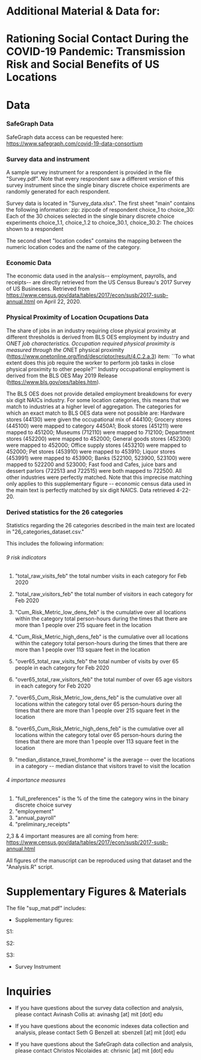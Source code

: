 # Additional Material & Data for: 

# Rationing Social Contact During the COVID-19 Pandemic: Transmission Risk and Social Benefits of US Locations

# Data 

### SafeGraph Data 

SafeGraph data access can be requested here: https://www.safegraph.com/covid-19-data-consortium

### Survey data and instrument

A sample survey instrument for a respondent is provided in the file "Survey.pdf". Note that every respondent saw a different version of this survey instrument since the single binary discrete choice experiments are randomly generated for each respondent.

Survey data is located in "Survey_data.xlsx". The first sheet "main" contains the following information:
zip: zipcode of respondent
choice_1 to choice_30: Each of the 30 choices selected in the single binary discrete choice experiments
choice_1.1, choice_1.2 to choice_30.1, choice_30.2: The choices shown to a respondent

The second sheet "location codes" contains the mapping between the numeric location codes and the name of the category.

### Economic Data

The economic data used in the analysis-- employment, payrolls, and receipts-- are directly retrieved from the US Census Bureau's 2017 Survey of US Businesses. Retrieved from https://www.census.gov/data/tables/2017/econ/susb/2017-susb-annual.html on April 22, 2020.

### Physical Proximity of Location Ocupations Data

The share of jobs in an industry requiring close physical proximity at different thresholds is derived from BLS OES employment by industry and O*NET job characteristics. Occupation required physical proximity is measured through the O*NET physical proximity (https://www.onetonline.org/find/descriptor/result/4.C.2.a.3) item: ``To what extent does this job require the worker to perform job tasks in close physical proximity to other people?'' Industry occupational employment is derived from the BLS OES May 2019 Release (https://www.bls.gov/oes/tables.htm). 

The BLS OES does not provide detailed employment breakdowns for every six digit NAICs industry.  For some location categories, this means that we match to industries at a higher level of aggregation. The categories for which an exact match to BLS OES data were not possible are: Hardware stores (44130) were given the occupational mix of 444100; Grocery stores (445100) were mapped to category 4450A1; Book stores (451211) were mapped to 451200; Museums (712110) were mapped to 712100; Department stores (452200) were mapped to 452000; General goods stores (452300) were mapped to 452000; Office supply stores (453210) were mapped to 452000; Pet stores (453910) were mapped to 453910; Liquor stores (453991) were mapped to 453900; Banks (522100, 523900, 523100) were mapped to 522200 and 523000; Fast food and Cafes, juice bars and dessert parlors (722513 and 722515) were both mapped to 722500. All other industries were perfectly matched. Note that this imprecise matching only applies to this supplementary figure -- economic census data used in the main text is perfectly matched by six digit NAICS. Data retrieved 4-22-20.

### Derived statistics for the 26 categories 

Statistics regarding the 26 categories described in the main text are located in "26_categories_dataset.csv."

This includes the following information:

###### 9 risk indicators 

1. "total_raw_visits_feb" the total number visits in each category for Feb 2020
2. "total_raw_visitors_feb" the total number of visitors in each category for Feb 2020
3.  "Cum_Risk_Metric_low_dens_feb" is the cumulative over all locations within the category total person-hours during the times that there are more than 1 people over 215 square feet in the location
4. "Cum_Risk_Metric_high_dens_feb" is the cumulative over all locations within the category total person-hours during the times that there are more than 1 people over 113 square feet in the location

5. "over65_total_raw_visits_feb" the total number of visits by over 65 people in each category for Feb 2020 
6. "over65_total_raw_visitors_feb" the total number of over 65 age visitors in each category for Feb 2020
7. "over65_Cum_Risk_Metric_low_dens_feb" is the cumulative over all locations within the category total over 65 person-hours during the times that there are more than 1 people over 215 square feet in the location
8. "over65_Cum_Risk_Metric_high_dens_feb" is the cumulative over all locations within the category total over 65 person-hours during the times that there are more than 1 people over 113 square feet in the location

9. "median_distance_travel_fromhome" is the average -- over the locations in a category -- median distance that visitors travel to visit the location

###### 4 importance measures

1. "full_preferences" is the % of the time the category wins in the binary discrete choice survey
2. "employement"
3. "annual_payroll"
4. "preliminary_receipts"

2,3 & 4 important measures are all coming from here: https://www.census.gov/data/tables/2017/econ/susb/2017-susb-annual.html

All figures of the manuscript can be reproduced using that dataset and the "Analysis.R" script.  


# Supplementary Figures & Materials

The file "sup_mat.pdf" includes:

- Supplementary figures:

S1:

S2:

S3:

- Survey Instrument


# Inquiries

- If you have questions about the survey data collection and analysis, please contact Avinash Collis at: avinashg [at] mit [dot] edu

- If you have questions about the economic indexes data collection and analysis, please contact Seth G Benzell at: sbenzell [at] mit [dot] edu

- If you have questions about the SafeGraph data collection and analysis, please contact Christos Nicolaides at: chrisnic [at] mit [dot] edu

